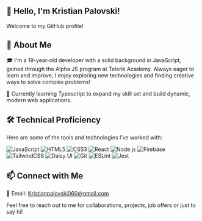 ## 👋 Hello, I'm Kristian Palovski!


Welcome to my GitHub profile!

## 🚀 About Me

🎓 I'm a 19-year-old developer with a solid background in JavaScript, gained through the Alpha JS program at Telerik Academy. Always eager to learn and improve, I enjoy exploring new technologies and finding creative ways to solve complex problems!

🌱 Currently learning Typescript to expand my skill set and build dynamic, modern web applications.


## 🛠️ Technical Proficiency
Here are some of the tools and technologies I’ve worked with:

![JavaScript](https://img.shields.io/badge/-JavaScript-F7DF1E?logo=javascript&logoColor=black&style=flat)
![HTML5](https://img.shields.io/badge/-HTML5-E34F26?logo=html5&logoColor=white&style=flat)
![CSS3](https://img.shields.io/badge/-CSS3-1572B6?logo=css3&logoColor=white&style=flat)
![React](https://img.shields.io/badge/-React-61DAFB?logo=react&logoColor=black&style=flat)
![Node.js](https://img.shields.io/badge/-Node.js-339933?logo=nodedotjs&logoColor=white&style=flat)
![Firebase](https://img.shields.io/badge/-Firebase-FFCA28?logo=firebase&logoColor=black&style=flat)
![TailwindCSS](https://img.shields.io/badge/-TailwindCSS-38B2AC?logo=tailwind-css&logoColor=white&style=flat)
![Daisy UI](https://img.shields.io/badge/-Daisy%20UI-5A0EF8?logo=tailwind-css&logoColor=white&style=flat)
![Git](https://img.shields.io/badge/-Git-F05032?logo=git&logoColor=white&style=flat)
![ESLint](https://img.shields.io/badge/-ESLint-4B32C3?logo=eslint&logoColor=white&style=flat)
![Jest](https://img.shields.io/badge/-Jest-C21325?logo=jest&logoColor=white&style=flat)



## 📫 Connect with Me


📧 Email: Kristianpalovski060@gmail.com

Feel free to reach out to me for collaborations, projects, job offers or just to say hi!

